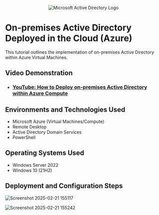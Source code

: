 <p align="center">
<img src="https://i.imgur.com/pU5A58S.png" alt="Microsoft Active Directory Logo"/>
</p>

<h1>On-premises Active Directory Deployed in the Cloud (Azure)</h1>
This tutorial outlines the implementation of on-premises Active Directory within Azure Virtual Machines.<br />


<h2>Video Demonstration</h2>

- ### [YouTube: How to Deploy on-premises Active Directory within Azure Compute](https://www.youtube.com)

<h2>Environments and Technologies Used</h2>

- Microsoft Azure (Virtual Machines/Compute)
- Remote Desktop
- Active Directory Domain Services
- PowerShell

<h2>Operating Systems Used </h2>

- Windows Server 2022
- Windows 10 (21H2)

<h2>Deployment and Configuration Steps</h2>

![Screenshot 2025-02-21 155117](https://github.com/user-attachments/assets/d3e287a6-6f77-44fe-9e91-c6dc3fff17ed)

![Screenshot 2025-02-21 155242](https://github.com/user-attachments/assets/85accc82-0313-43a5-aac3-deae3146a292)

